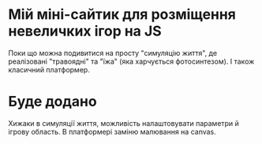 # Мій міні-сайтик для розміщення невеличких ігор на JS
Поки що можна подивитися на просту "симуляцію життя",
де реалізовані "травоядні" та "їжа" (яка харчується фотосинтезом).
І також класичний платформер.

# Буде додано
Хижаки в симуляції життя, можливість налаштовувати параметри й ігрову
область. В платформері заміню малювання на canvas.